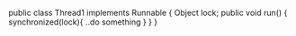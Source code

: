 public class Thread1 implements Runnable {
   Object lock;
   public void run() {  
       synchronized(lock){
         ..do something
       }
   }
}
